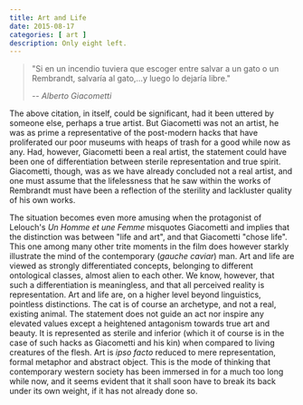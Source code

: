```yaml
---
title: Art and Life
date: 2015-08-17
categories: [ art ]
description: Only eight left.
---
```


>"Si en un incendio tuviera que escoger entre salvar a un gato o un
Rembrandt, salvaría al gato,…y luego lo dejaría libre."
>
> -- *Alberto Giacometti*

The above citation, in itself, could be significant, had it been uttered by
someone else, perhaps a true artist. But Giacometti was not an artist, he was
as prime a representative of the post-modern hacks that have proliferated our
poor museums with heaps of trash for a good while now as any.  Had, however,
Giacometti been a real artist, the statement could have been one of
differentiation between sterile representation and true spirit.  Giacometti,
though, was as we have already concluded not a real artist, and one must assume
that the lifelessness that he saw within the works of Rembrandt must have been
a reflection of the sterility and lackluster quality of his own works.

The situation becomes even more amusing when the protagonist of Lelouch's *Un
Homme et une Femme* misquotes Giacometti and implies that the distinction was
between "life and art", and that Giacometti "chose life".  This one among many
other trite moments in the film does however starkly illustrate the mind of the
contemporary (*gauche caviar*) man. Art and life are viewed as strongly
differentiated concepts, belonging to different ontological classes, almost
alien to each other. We know, however, that such a differentiation is
meaningless, and that all perceived reality is representation. Art and life
are, on a higher level beyond linguistics, pointless distinctions. The cat is
of course an archetype, and not a real, existing animal. The statement does not
guide an act nor inspire any elevated values except a heightened antagonism
towards true art and beauty. It is represented as sterile and inferior (which
it of course is in the case of such hacks as Giacometti and his kin) when
compared to living creatures of the flesh. Art is *ipso facto* reduced to mere
representation, formal metaphor and abstract object. This is the mode of
thinking that contemporary western society has been immersed in for a much too
long while now, and it seems evident that it shall soon have to break its back
under its own weight, if it has not already done so.
